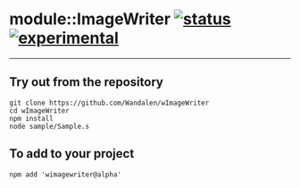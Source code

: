 
# module::ImageWriter  [![status](https://github.com/Wandalen/wImageWriter/workflows/publish/badge.svg)](https://github.com/Wandalen/wImageWriter/actions?query=workflow%3Apublish) [![experimental](https://img.shields.io/badge/stability-experimental-orange.svg)](https://github.com/emersion/stability-badges#experimental)

___

## Try out from the repository
```
git clone https://github.com/Wandalen/wImageWriter
cd wImageWriter
npm install
node sample/Sample.s
```

## To add to your project
```
npm add 'wimagewriter@alpha'
```




